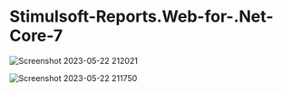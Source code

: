 # Stimulsoft-Reports.Web-for-.Net-Core-7

![Screenshot 2023-05-22 212021](https://github.com/fakhravari/Stimulsoft-Reports.Web-for-.Net-Core-7/assets/4311975/9d6cd248-1585-440b-b085-8e227a6f78c2)

![Screenshot 2023-05-22 211750](https://github.com/fakhravari/Stimulsoft-Reports.Web-for-.Net-Core-7/assets/4311975/f63516ad-ddef-4ca7-baeb-925ded13065b)
